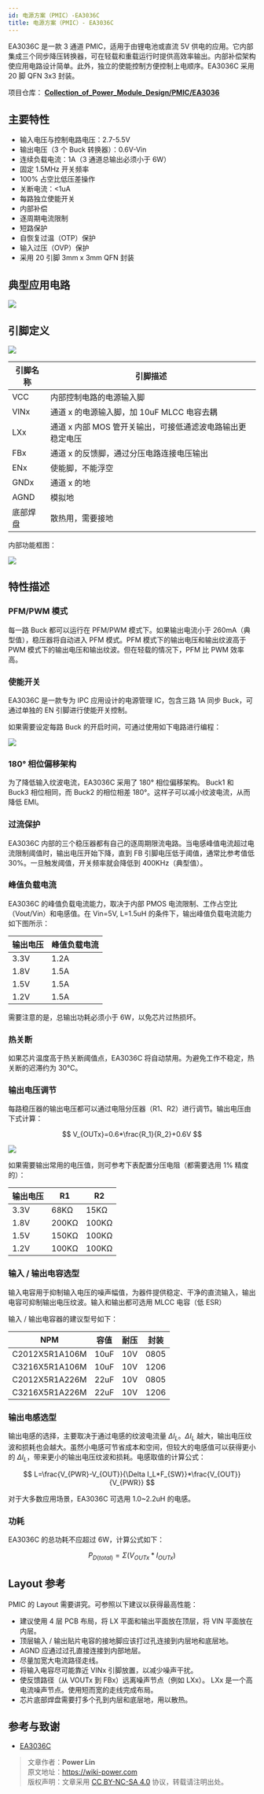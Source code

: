 ```yaml
---
id: 电源方案（PMIC）-EA3036C
title: 电源方案（PMIC）- EA3036C
---
```


EA3036C 是一款 3 通道 PMIC，适用于由锂电池或直流 5V 供电的应用。它内部集成三个同步降压转换器，可在轻载和重载运行时提供高效率输出。内部补偿架构使应用电路设计简单。此外，独立的使能控制方便控制上电顺序。EA3036C 采用 20 脚 QFN 3x3 封装。

项目仓库： [**Collection_of_Power_Module_Design/PMIC/EA3036**](https://github.com/linyuxuanlin/Collection_of_Power_Module_Design/tree/main/PMIC/EA3036)

## 主要特性

- 输入电压与控制电路电压：2.7-5.5V
- 输出电压（3 个 Buck 转换器）：0.6V-Vin
- 连续负载电流：1A（3 通道总输出必须小于 6W）
- 固定 1.5MHz 开关频率
- 100% 占空比低压差操作
- 关断电流：<1uA
- 每路独立使能开关
- 内部补偿
- 逐周期电流限制
- 短路保护
- 自恢复过温（OTP）保护
- 输入过压（OVP）保护
- 采用 20 引脚 3mm x 3mm QFN 封装

## 典型应用电路

![](https://wiki-media-1253965369.cos.ap-guangzhou.myqcloud.com/img/20220417095917.png)

## 引脚定义

![](https://wiki-media-1253965369.cos.ap-guangzhou.myqcloud.com/img/20220416234110.png)

| 引脚名称 | 引脚描述                                                   |
| -------- | ---------------------------------------------------------- |
| VCC      | 内部控制电路的电源输入脚                                   |
| VINx     | 通道 x 的电源输入脚，加 10uF MLCC 电容去耦                 |
| LXx      | 通道 x 内部 MOS 管开关输出，可接低通滤波电路输出更稳定电压 |
| FBx      | 通道 x 的反馈脚，通过分压电路连接电压输出                  |
| ENx      | 使能脚，不能浮空                                           |
| GNDx     | 通道 x 的地                                                |
| AGND     | 模拟地                                                     |
| 底部焊盘 | 散热用，需要接地                                           |

内部功能框图：

![](https://wiki-media-1253965369.cos.ap-guangzhou.myqcloud.com/img/20220417001936.png)

## 特性描述

### PFM/PWM 模式

每一路 Buck 都可以运行在 PFM/PWM 模式下。如果输出电流小于 260mA（典型值），稳压器将自动进入 PFM 模式。PFM 模式下的输出电压和输出纹波高于 PWM 模式下的输出电压和输出纹波。但在轻载的情况下，PFM 比 PWM 效率高。

### 使能开关

EA3036C 是一款专为 IPC 应用设计的电源管理 IC，包含三路 1A 同步 Buck，可通过单独的 EN 引脚进行使能开关控制。

如果需要设定每路 Buck 的开启时间，可通过使用如下电路进行编程：

![](https://wiki-media-1253965369.cos.ap-guangzhou.myqcloud.com/img/20220417100845.png)

### 180° 相位偏移架构

为了降低输入纹波电流，EA3036C 采用了 180° 相位偏移架构。 Buck1 和 Buck3 相位相同，而 Buck2 的相位相差 180°。这样子可以减小纹波电流，从而降低 EMI。

### 过流保护

EA3036C 内部的三个稳压器都有自己的逐周期限流电路。当电感峰值电流超过电流限制阈值时，输出电压开始下降，直到 FB 引脚电压低于阈值，通常比参考值低 30%。一旦触发阈值，开关频率就会降低到 400KHz（典型值）。

### 峰值负载电流

EA3036C 的峰值负载电流能力，取决于内部 PMOS 电流限制、工作占空比（Vout/Vin）和电感值。在 Vin=5V, L=1.5uH 的条件下，输出峰值负载电流能力如下图所示：

| 输出电压 | 峰值负载电流 |
| -------- | ------------ |
| 3.3V     | 1.2A         |
| 1.8V     | 1.5A         |
| 1.5V     | 1.5A         |
| 1.2V     | 1.5A         |

需要注意的是，总输出功耗必须小于 6W，以免芯片过热损坏。

### 热关断

如果芯片温度高于热关断阈值点，EA3036C 将自动禁用。为避免工作不稳定，热关断的迟滞约为 30°C。

### 输出电压调节

每路稳压器的输出电压都可以通过电阻分压器（R1、R2）进行调节。输出电压由下式计算：

$$
V_{OUTx}=0.6*\frac{R_1}{R_2}+0.6V
$$

![](https://wiki-media-1253965369.cos.ap-guangzhou.myqcloud.com/img/20220417230210.png)

如果需要输出常用的电压值，则可参考下表配置分压电阻（都需要选用 1% 精度的）：

| 输出电压 | R1    | R2    |
| -------- | ----- | ----- |
| 3.3V     | 68KΩ  | 15KΩ  |
| 1.8V     | 200KΩ | 100KΩ |
| 1.5V     | 150KΩ | 100KΩ |
| 1.2V     | 100KΩ | 100KΩ |

### 输入 / 输出电容选型

输入电容用于抑制输入电压的噪声幅值，为器件提供稳定、干净的直流输入，输出电容可抑制输出电压纹波。输入和输出都可选用 MLCC 电容（低 ESR）

输入 / 输出电容器的建议型号如下：

| NPM            | 容值 | 耐压 | 封装 |
| -------------- | ---- | ---- | ---- |
| C2012X5R1A106M | 10uF | 10V  | 0805 |
| C3216X5R1A106M | 10uF | 10V  | 1206 |
| C2012X5R1A226M | 22uF | 10V  | 0805 |
| C3216X5R1A226M | 22uF | 10V  | 1206 |

### 输出电感选型

输出电感的选择，主要取决于通过电感的纹波电流量 $\Delta I_L$。$\Delta I_L$ 越大，输出电压纹波和损耗也会越大。虽然小电感可节省成本和空间，但较大的电感值可以获得更小的 $\Delta I_L$，带来更小的输出电压纹波和损耗。电感取值的计算公式：

$$
L=\frac{V_{PWR}-V_{OUT}}{\Delta I_L*F_{SW}}*\frac{V_{OUT}}{V_{PWR}}
$$

对于大多数应用场景，EA3036C 可选用 1.0~2.2uH 的电感。

### 功耗

EA3036C 的总功耗不应超过 6W，计算公式如下：

$$
P_{D(total)}=\Sigma (V_{OUTx}*I_{OUTx})
$$



## Layout 参考

PMIC 的 Layout 需要讲究。可参照以下建议以获得最高性能：

- 建议使用 4 层 PCB 布局，将 LX 平面和输出平面放在顶层，将 VIN 平面放在内层。
- 顶层输入 / 输出贴片电容的接地脚应该打过孔连接到内层地和底层地。
- AGND 应通过过孔直接连接到内部地层。
- 尽量加宽大电流路径走线。
- 将输入电容尽可能靠近 VINx 引脚放置，以减少噪声干扰。
- 使反馈路径（从 VOUTx 到 FBx）远离噪声节点（例如 LXx）。 LXx 是一个高电流噪声节点。使用短而宽的走线完成布局。
- 芯片底部焊盘需要打多个孔到内层和底层地，用以散热。

## 参考与致谢

- [EA3036C](http://www.everanalog.com/Product/ProductEA3036CDetailInfo.aspx)

> 文章作者：**Power Lin**  
> 原文地址：<https://wiki-power.com>  
> 版权声明：文章采用 [CC BY-NC-SA 4.0](https://creativecommons.org/licenses/by/4.0/deed.zh) 协议，转载请注明出处。

